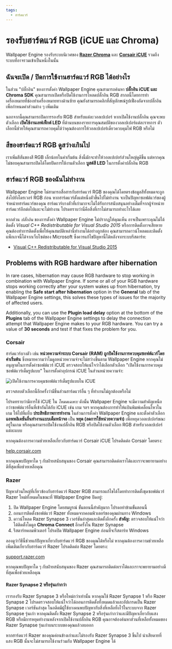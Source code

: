 ```yaml
---
tags:
  - ฮาร์ดแวร์
---
```


# รองรับฮาร์ดแวร์ RGB (iCUE และ Chroma)

Wallpaper Engine รองรับระบบนิเวศของ [**Razer Chroma**](https://www.razer.com/chroma) และ [**Corsair iCUE**](https://www.corsair.com/icue) รวมถึงระบบที่อาจรวมเข้าเป็นหนึ่งในนั้น

## ฉันจะเปิด / ปิดการใช้งานฮาร์ดแวร์ RGB ได้อย่างไร

ในส่วน "ปลั๊กอิน" ของการตั้งค่า Wallpaper Engine คุณสามารถค้นหา **ปลั๊กอิน iCUE และ Chroma SDK** คุณสามารถเปิดหรือปิดใช้งานการโหลดปลั๊กอิน RGB สากลนี้โดยการทำเครื่องหมายที่ช่องทำเครื่องหมายทางด้านซ้าย คุณยังสามารถคลิกที่สัญลักษณ์รูปเฟืองถัดจากปลั๊กอินเพื่อกำหนดค่าส่วนต่าง ๆ เพิ่มเติม

นอกจากนี้คุณสามารถปิดการรองรับ RGB สำหรับแต่ละวอลเปเปอร์ หากเปิดใช้งานปลั๊กอิน คุณจะพบตัวเลือก **เปิดใช้งานเอฟเฟ็กต์ LED** ที่ด้านบนของรายการคุณสมบัติของวอลเปเปอร์แต่ละรายการ ตัวเลือกนี้ช่วยให้คุณสามารถควบคุมได้ว่าคุณต้องการให้วอลเปเปอร์เดี่ยวควบคุมไฟ RGB หรือไม่

## สีของฮาร์ดแวร์ RGB ดูสว่างเกินไป

เราเพิ่มสีสันของสี RGB เล็กน้อยในค่าเริ่มต้น สิ่งนี้มักจะทำให้วอลเปเปอร์ส่วนใหญ่ดูดีขึ้น แต่หากคุณไม่ชอบคุณสามารถปิดได้โดยปิดการใช้งานตัวเลือก **บูสต์สี LED** ในการตั้งค่าปลั๊กอิน RGB

## ฮาร์ดแวร์ RGB ของฉันไม่ทำงาน

Wallpaper Engine ไม่สามารถสื่อสารกับฮาร์ดแวร์ RGB ของคุณได้โดยตรงข้อมูลสีทั้งหมดจะถูกส่งไปยังไดรเวอร์ RGB ก่อน หากฮาร์ดแวร์ตั้งแต่หนึ่งตัวขึ้นไปไม่ทำงาน จะเป็นปัญหาซอฟต์แวร์ของผู้จำหน่ายฮาร์ดแวร์ของคุณ ฮาร์ดแวร์บางตัวที่เก่ามากจะไม่ได้รับการสนับสนุนอย่างเต็มที่จากผู้จำหน่ายฮาร์ดแวร์อีกต่อไปและจะไม่ทำงาน โปรดทราบว่านี่คือสิ่งที่เราไม่สามารถทำอะไรได้เลย

หากส่วน *ปลั๊กอิน* ของการตั้งค่า Wallpaper Engine ไม่ปรากฏให้คุณเห็น อาจเป็นเพราะคุณไม่ได้ติดตั้ง *Visual C++ Redistributable for Visual Studio 2015* หรือการติดตั้งอาจเสียหาย คุณต้องทำการติดตั้งเพื่อให้คุณสมบัติเหล่านี้ทำงานได้อย่างถูกต้อง คุณสามารถดาวน์โหลดและติดตั้งแพ็กเกจนี้ได้จากเว็บไซต์ของ Microsoft ซึ่งควรแก้ไขปัญหานี้ได้หลังจากระบบรีสตาร์ท:

* [Visual C++ Redistributable for Visual Studio 2015](https://www.microsoft.com/download/details.aspx?id=48145)

## Problems with RGB hardware after hibernation

In rare cases, hibernation may cause RGB hardware to stop working in combination with Wallpaper Engine. If some or all of your RGB hardware stops working correctly after your system wakes up from hibernation, try enabling the **Safe start after hibernation** option in the **General** tab of the Wallpaper Engine settings, this solves these types of issues for the majority of affected users.

Additionally, you can use the **Plugin load delay** option at the bottom of the **Plugins** tab of the Wallpaper Engine settings to delay the connection attempt that Wallpaper Engine makes to your RGB hardware. You can try a value of **30 seconds** and test if that fixes the problem for you.

### Corsair

ฮาร์ดแวร์บางตัว เช่น **หน่วยความจำระบบ Corsair (RAM) ถูกปิดใช้งานการควบคุมซอฟต์แวร์โดยค่าเริ่มต้น** ซึ่งหมายความว่าโมดูลหน่วยความจำจะไม่สว่างขึ้นตาม Wallpaper Engine หากคุณไม่อนุญาตในการตั้งค่าซอฟต์แวร์ iCUE ตรวจสอบให้แน่ใจว่าได้เลือกตัวเลือก "เปิดใช้งานการควบคุมซอฟต์แวร์เต็มรูปแบบ" ในการตั้งค่าอุปกรณ์ iCUE ในส่วนหน่วยความจำ:

![เปิดใช้งานการควบคุมซอฟต์แวร์เต็มรูปแบบใน iCUE](./icue.png)

ตรวจสอบตัวเลือกนี้อีกครั้งว่ามีชิ้นส่วนฮาร์ดแวร์อื่น ๆ ที่ทำงานไม่ถูกต้องหรือไม่

โปรดทราบว่ามีการใช้ iCUE ใน *โหมดเฉพาะ* ดังนั้น Wallpaper Engine จะมีความสำคัญเหนือกว่าซอฟต์แวร์อื่นที่เข้ากันได้กับ iCUE เช่น เกม ฯลฯ หากคุณต้องการทำให้แป้นพิมพ์เคลื่อนไหวในเกม ให้ไปที่แท็บ **ประสิทธิภาพการทำงาน** ในส่วนการตั้งค่า Wallpaper Engine และตั้งค่าตัวเลือก **แอพพลิเคชันอื่นทำงานแบบเต็มหน้าจอ** เป็น **หยุด (ลดการใช้หน่วยความจำ)** เพื่อหยุดวอลเปเปอร์ขณะอยู่ในเกม หรือคุณสามารถปิดใช้งานปลั๊กอิน RGB หรือปิดใช้งานตัวเลือก RGB สำหรับวอลเปเปอร์แต่ละแบบ

หากคุณต้องการความช่วยเหลือเกี่ยวกับฮาร์ดแวร์ Corsair iCUE โปรดติดต่อ Corsair โดยตรง:

[help.corsair.com](https://help.corsair.com/)

หากคุณพบปัญหาใด ๆ กับฝ่ายสนับสนุนของ Corsair คุณสามารถติดต่อเราได้และเราจะพยายามอย่างดีที่สุดเพื่อช่วยเหลือคุณ

### Razer

ปัญหาส่วนใหญ่ที่เกี่ยวข้องกับฮาร์ดแวร์ Razer RGB สามารถแก้ไขได้โดยทำการติดตั้งชุดซอฟต์แวร์ Razer ใหม่ทั้งหมดในขณะที่ Wallpaper Engine ปิดอยู่:

1. ปิด Wallpaper Engine โดยสมบูรณ์ ขั้นตอนนี้สำคัญมาก โปรดอย่าข้ามขั้นตอนนี้
2. ถอนการติดตั้งซอฟต์แวร์ Razer ทั้งหมดจากคอมพิวเตอร์ของคุณผ่านทาง Windows
3. ดาวน์โหลด Razer Synapse 3 เวอร์ชันล่าสุดและติดตั้งอีกครั้ง **สำคัญ:** ตรวจสอบให้แน่ใจว่าได้ติดตั้งโมดูล **Chroma Connect** อีกครั้งใน Razer Synapse
4. รีสตาร์ทคอมพิวเตอร์ โปรดปิด Wallpaper Engine ก่อนที่จะรีสตาร์ท Windows

ลองดูว่าวิธีนี้ช่วยแก้ปัญหาเกี่ยวกับฮาร์ดแวร์ RGB ของคุณได้หรือไม่ หากคุณต้องการความช่วยเหลือเพิ่มเติมเกี่ยวกับฮาร์ดแวร์ Razer โปรดติดต่อ Razer โดยตรง:

[support.razer.com](https://support.razer.com/)

หากคุณพบปัญหาใด ๆ กับฝ่ายสนับสนุนของ Razer คุณสามารถติดต่อเราได้และเราจะพยายามอย่างดีที่สุดเพื่อช่วยเหลือคุณ

#### Razer Synapse 2 หรือรุ่นเก่ากว่า

เรารองรับ Razer Synapse 3 หรือใหม่กว่าเท่านั้น หากคุณใช้ Razer Synapse 1 หรือ Razer Synapse 2 โปรดตรวจสอบให้แน่ใจว่าได้ถอนการติดตั้งทั้งหมดแล้วและอัปเกรดเป็น Razer Synapse เวอร์ชันล่าสุด ในอดีตมีผู้ใช้บางคนพบปัญหากับสิ่งที่เหลือทิ้งไว้ในระบบจาก Razer Synapse รุ่นเก่า หากคุณติดตั้ง Razer Synapse 2 หรือรุ่นเก่ากว่าและมีปัญหาเกี่ยวกับแสง RGB หรือมีการหยุดทำงานหลังจากเปิดใช้งานปลั๊กอิน RGB คุณอาจต้องค้นหาส่วนที่เหลือทั้งหมดของ Razer Synapse รุ่นเก่าบนระบบของคุณแล้วลบออก

หากฮาร์ดแวร์ Razer ของคุณค่อนข้างเก่าและไม่รองรับ Razer Synapse 3 ขึ้นไป น่าเสียดายที่แสง RGB นั้นจะไม่สามารถใช้งานร่วมกับ Wallpaper Engine ได้